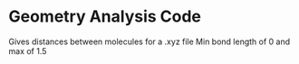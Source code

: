 # Geometry Analysis Code

Gives distances between molecules for a .xyz file
Min bond length of 0 and max of 1.5 

